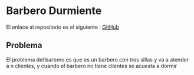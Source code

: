 # Barbero Durmiente

El enlace al repositorio es el siguiente : [GitHub](https://github.com/migueliiin/Barbero_Durmiente.git)

## Problema

El problema del barbero es que es un barbero con tres sillas y va a atender a n clientes, y cuando el barbero no tiene clientes se acuesta a dormir
